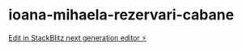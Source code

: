 # ioana-mihaela-rezervari-cabane

[Edit in StackBlitz next generation editor ⚡️](https://stackblitz.com/~/github.com/rolaru/ioana-mihaela-rezervari-cabane)